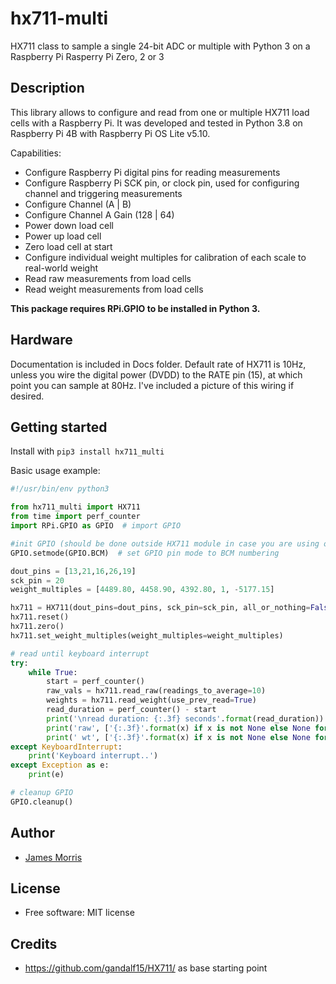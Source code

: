 # hx711-multi

HX711 class to sample a single 24-bit ADC or multiple with Python 3 on a Raspberry Pi Rasperry Pi Zero, 2 or 3

Description
-----------
This library allows to configure and read from one or multiple HX711 load cells with a Raspberry Pi. It was developed and tested in Python 3.8 on Raspberry Pi 4B with Raspberry Pi OS Lite v5.10.

Capabilities:

* Configure Raspberry Pi digital pins for reading measurements
* Configure Raspberry Pi SCK pin, or clock pin, used for configuring channel and triggering measurements
* Configure Channel (A | B)
* Configure Channel A Gain (128 | 64)
* Power down load cell
* Power up load cell
* Zero load cell at start
* Configure individual weight multiples for calibration of each scale to real-world weight
* Read raw measurements from load cells
* Read weight measurements from load cells

**This package requires RPi.GPIO to be installed in Python 3.**

Hardware
-----------
Documentation is included in Docs folder. Default rate of HX711 is 10Hz, unless you wire the digital power (DVDD) to the RATE pin (15), at which point you can sample at 80Hz. I've included a picture of this wiring if desired.

Getting started
---------------

Install with ```pip3 install hx711_multi```

Basic usage example:

```python
#!/usr/bin/env python3

from hx711_multi import HX711
from time import perf_counter
import RPi.GPIO as GPIO  # import GPIO

#init GPIO (should be done outside HX711 module in case you are using other GPIO functionality)
GPIO.setmode(GPIO.BCM)  # set GPIO pin mode to BCM numbering

dout_pins = [13,21,16,26,19]
sck_pin = 20
weight_multiples = [4489.80, 4458.90, 4392.80, 1, -5177.15]

hx711 = HX711(dout_pins=dout_pins, sck_pin=sck_pin, all_or_nothing=False, log_level='CRITICAL')  # create an object
hx711.reset()
hx711.zero()
hx711.set_weight_multiples(weight_multiples=weight_multiples)

# read until keyboard interrupt
try:
    while True:
        start = perf_counter()
        raw_vals = hx711.read_raw(readings_to_average=10)
        weights = hx711.read_weight(use_prev_read=True)
        read_duration = perf_counter() - start
        print('\nread duration: {:.3f} seconds'.format(read_duration))
        print('raw', ['{:.3f}'.format(x) if x is not None else None for x in raw_vals])
        print(' wt', ['{:.3f}'.format(x) if x is not None else None for x in weights])
except KeyboardInterrupt:
    print('Keyboard interrupt..')
except Exception as e:
    print(e)

# cleanup GPIO
GPIO.cleanup()
```

Author
-------
* [James Morris](https://morrisjam.es)

License
-------
* Free software: MIT license

Credits
---------
* https://github.com/gandalf15/HX711/ as base starting point